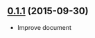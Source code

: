 <a name="0.1.1"></a>
## [0.1.1](https://github.com/packsaddle/ruby-saddler-reporter-support/compare/v0.1.0...v0.1.1) (2015-09-30)

* Improve document
